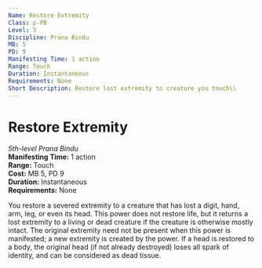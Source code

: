 ```yaml
---
Name: Restore Extremity
Class: p-PB
Level: 5
Discipline: Prana Bindu
MB: 5
PD: 9
Manifesting Time: 1 action
Range: Touch
Duration: Instantaneous
Requirements: None
Short Description: Restore lost extremity to creature you touch\\
---
```

# Restore Extremity
*5th-level Prana Bindu*\
**Manifesting Time:** 1 action\
**Range:** Touch\
**Cost:** MB 5, PD 9\
**Duration:** Instantaneous\
**Requirements:** None

You restore a severed extremity to a creature
that has lost a digit, hand, arm, leg, or even its head. This
power does not restore life, but it returns a lost extremity
to a living or dead creature if the creature is otherwise
mostly intact. The original extremity need not be present
when this power is manifested; a new extremity is created
by the power. If a head is restored to a body, the original
head (if not already destroyed) loses all spark of identity,
and can be considered as dead tissue.
